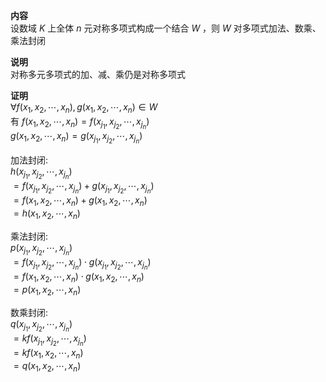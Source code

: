 **内容**  
设数域 $K$ 上全体 $n$ 元对称多项式构成一个结合 $W$ ，则 $W$ 对多项式加法、数乘、乘法封闭  
  
**说明**  
对称多元多项式的加、减、乘仍是对称多项式  
  
**证明**  
 $\forall f(x_1,x_2,\cdots,x_n),g(x_1,x_2,\cdots,x_n)\in W$   
有 $f(x_1,x_2,\cdots,x_n)=f(x_{j_1},x_{j_2},\cdots,x_{j_n})$   
 $g(x_1,x_2,\cdots,x_n)=g(x_{j_1},x_{j_2},\cdots,x_{j_n})$   
  
加法封闭:   
 $h(x_{j_1},x_{j_2},\cdots,x_{j_n})$   
 $=f(x_{j_1},x_{j_2},\cdots,x_{j_n})+g(x_{j_1},x_{j_2},\cdots,x_{j_n})$   
 $=f(x_1,x_2,\cdots,x_n)+g(x_1,x_2,\cdots,x_n)$   
 $=h(x_1,x_2,\cdots,x_n)$   
  
乘法封闭:  
 $p(x_{j_1},x_{j_2},\cdots,x_{j_n})$   
 $=f(x_{j_1},x_{j_2},\cdots,x_{j_n})\cdot g(x_{j_1},x_{j_2},\cdots,x_{j_n})$   
 $=f(x_1,x_2,\cdots,x_n)\cdot g(x_1,x_2,\cdots,x_n)$   
 $=p(x_1,x_2,\cdots,x_n)$   
  
数乘封闭:  
 $q(x_{j_1},x_{j_2},\cdots,x_{j_n})$   
 $=kf(x_{j_1},x_{j_2},\cdots,x_{j_n})$   
 $=kf(x_1,x_2,\cdots,x_n)$   
 $=q(x_1,x_2,\cdots,x_n)$   
